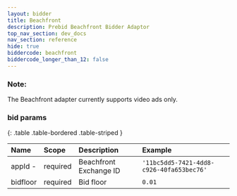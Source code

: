 ```yaml
---
layout: bidder
title: Beachfront
description: Prebid Beachfront Bidder Adaptor
top_nav_section: dev_docs
nav_section: reference
hide: true
biddercode: beachfront
biddercode_longer_than_12: false
---
```


### Note:

The Beachfront adapter currently supports video ads only.

### bid params

{: .table .table-bordered .table-striped }

| Name     | Scope    | Description             | Example  |
| :------- | :------- | :---------------------- | :------  |
| appId  - | required | Beachfront Exchange ID  | `'11bc5dd5-7421-4dd8-c926-40fa653bec76'` |
| bidfloor | required | Bid floor               | `0.01` |
